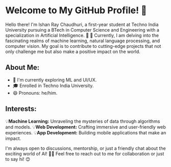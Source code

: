 # Welcome to My GitHub Profile! 👋
Hello there! I'm Ishan Ray Chaudhuri, a first-year student at Techno India University pursuing a BTech in Computer Science and Engineering with a specialization in Artificial Intelligence. 🚀 🌱
Currently, I am delving into the fascinating realms of machine learning, natural language processing, and computer vision. My goal is to contribute to cutting-edge projects that not only challenge me but also make a positive impact on the world.

## About Me:
- 🌱 I'm currently exploring ML and UI/UX.
- 🎓 Enrolled in Techno India University.
- 😄 Pronouns: he/him.

## Interests:
💡**Machine Learning:** Unraveling the mysteries of data through algorithms and models.
💡**Web Development:** Crafting immersive and user-friendly web experiences.
💡**App Development:** Building mobile applications that make an impact.

I'm always open to discussions, mentorship, or just a friendly chat about the exciting world of AI! 🤖🚀
Feel free to reach out to me for collaboration or just to say hi! 😊
